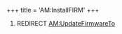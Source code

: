 +++
title = 'AM:InstallFIRM'
+++

1.  REDIRECT [AM:UpdateFirmwareTo](AM:UpdateFirmwareTo "wikilink")
